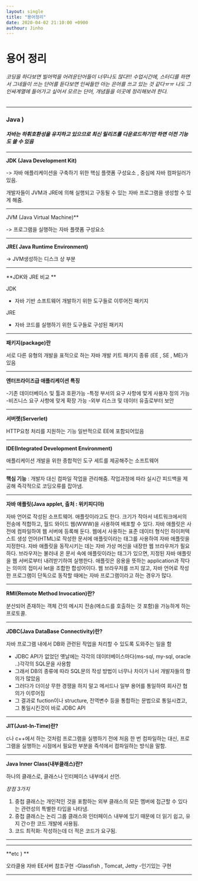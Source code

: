 ```yaml
---
layout: single
title: "용어정리"
date: 2020-04-02 21:10:00 +0900
authour: Jinho 
---
```




# 용어 정리







###### 코딩을 하다보면 빌어먹을 어려운단어들이 너무나도 많다!!!  수업시간에, 스터디를 하면서 그네들이 쓰는 단어를 듣다보면 인싸들만 아는 은어를 쓰고 있는 것 같다ㅠㅠ 나도 그 인싸계열에 들어가고 싶어서 모르는 단어, 개념들을 이곳에 정리해보려 한다.









---

### Java )



#### *자바는 하휘호환성을 유지하고 있으므로 최신 릴리즈를 다운로드하기만 하면 이전 기능도 쓸 수 있음*



---

**JDK (Java Development Kit)**

-> 자바 애플리케이션을 구축하기
위한 핵심 플랫폼 구성요소 , 중심에 자바 컴파일러가 있음.

개발자들이 JVM과 JRE에 의해 실행되고 구동될 수 있는 자바 프로그램을 생성할 수 있게 해줌.



---

JVM (Java Virtual Machine)**

-> 프로그램을 실행하는 자바
플랫폼 구성요소



---

**JRE( Java Runtime Environment)**

-> JVM생성하는 디스크 상 부분



---

**JDK와 JRE 비교 **

JDK
 - 자바 기반 소프트웨어 개발하기 위한 도구들로 이루어진 패키지

JRE

 - 자바 코드를 실행하기 위한 도구들로 구성된 패키지

---

**패키지(package)란**

서로 다른 유형의 개발을 표적으로 하는
자바 개발 키트 패키지 종류 (EE , SE , ME)가 있음

---



**엔터프라이즈급 애플리케이션  특징**

-기존 데이터베이스 및 툴과 호환가능
-특정 부서의 요구 사항에 맞게 사용자 정의 가능
-비즈니스 요구 사항에 맞게 확장 가능
-외부 리스크 및 데이터 유출로부터 보안

---

**서버렛(Serverlet)**

 HTTP요청 처리를 지원하는 기능 일반적으로 EE에 포함되어있음

---

**IDE(Integrated Development Environment)**

애플리케이션 개발을 위한 종합적인 도구 세트를 제공해주는 소프트웨어

---

**핵심 기능** : 개발자 대신 컴파일 작업을 관리해줌. 작업과정에 따라 실시간 피드백을 제공해 즉각적으로 코딩오류를 잡아냄.

---

**자바 애플릿(Java applet, 출처 : 위키피디아)**

자바 언어로 작성된 소프트웨어. 애플릿이라고도 한다. 크기가 작아서 네트워크에서의 전송에 적합하고, 월드 와이드 웹(WWW)을 사용하여 배포할 수 있다. 자바 애플릿은 사전에 컴파일하여 웹 서버에 등록해 둔다. 웹에서 사용하는 표준 데이터 형식인 하이퍼텍스트 생성 언어(HTML)로 작성한 문서에 애플릿이라는 태그를 사용하여 자바 애플릿을 지정한다. 자바 애플릿을 동작시키는 데는 자바 가상 머신을 내장한 웹 브라우저가 필요하다. 브라우저는 불러내 온 문서 속에 애플릿이라는 태그가 있으면, 지정된 자바 애플릿을 웹 서버로부터 내려받기하여 실행한다. 애플릿은 응용을 뜻하는 application과 작다는 의미의 접미사 let을 조합한 합성어이다. 웹 브라우저를 쓰지 않고, 자바 언어로 작성한 프로그램이 단독으로 동작할 때에는 자바 프로그램이라고 하는 경우가 많다.

---

**RMI(Remote Method Invocation)란?**

분산되어 존재하는 객체 간의 메시지 전송(메소드를 호출하는 것 포함)을 가능하게 하는 프로토콜.

---

**JDBC(Java DataBase Connectivity)란?**

자바 프로그램 내에서 DB와 관련된 작업을 처리할 수 있도록 도와주는 일을 함



- JDBC API가 없었던 옛날에는 각각의 데이터베이스마다(ms-sql, my-sql, oracle ..)각각의 SQL문을 사용함
- 그래서 DB의 종류에 따라 SQL문의 작성 방법이 너무나 차이가 나서 개발자들의 항의가 많았음
- 그러다가 더이상 무한 경쟁을 하지 말고 메서드나 일부 용어를 통일하여 회사간 협의가 이루어짐
- 그 결과로 fuction이나 structure, 전역변수 등을 통합하는 문법으로 통일시켰고, 그 통일시킨것이 바로 JDBC API

---

**JIT(Just-In-Time)란?**

c나 c++에서 하는 것처럼 프로그램을 실행하기 전에 처음 한 번 컴파일하는 대신, 프로그램을 실행하는 시점에서 필요한 부분을 즉석에서 컴파일하는 방식을 말함.

---

**Java Inner Class(내부클래스)란?**

하나의 클래스로, 클래스나 인터페이스 내부에서 선언.

*장점 3가지*

1. 중첩 클래스는 개인적인 것을 포함하는 외부 클래스의 모든 멤버에 접근할 수 있다는 관련성의 특별한 타입을 나타냄.
2. 중첩 클래스는 논리 그룹 클래스와 인터페이스 내부에 있기 때문에 더 읽기 쉽고, 유지 간ㅇ한 코드 개발에 사용됨.
3. 코드 최적화: 작성하는데 더 적은 코드가 요구됨.

---



---

**etc ) **

오라클용 자바 EE서버 참조구현 -Glassfish , Tomcat, Jetty -인기있는 구현

---
